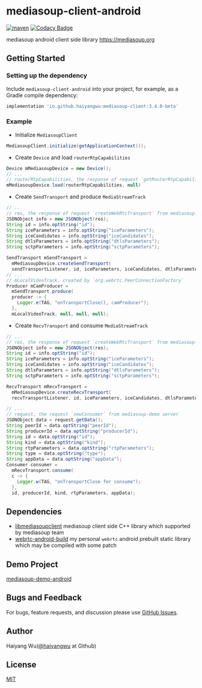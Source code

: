 # mediasoup-client-android

[![maven][shield-mediasoup-client-android]][maven-mediasoup-client-android]
[![Codacy Badge][codacy-grade-shield-mediasoup-client-android]][codacy-grade-mediasoup-client-android]

mediasoup android client side library https://mediasoup.org

## Getting Started

### Setting up the dependency

Include `mediasoup-client-android`  into your project, for example, as a Gradle compile dependency:

```groovy
implementation 'io.github.haiyangwu:mediasoup-client:3.4.0-beta'
```
### Example

* Initialize `MediasoupClient`
```Java
MediasoupClient.initialize(getApplicationContext());
```

* Create `Device` and load `routerRtpCapabilities`

```Java
Device mMediasoupDevice = new Device();
// ...
// routerRtpCapabilities, the response of request `getRouterRtpCapabilities` from mediasoup-demo server
mMediasoupDevice.load(routerRtpCapabilities, null)
```

* Create `SendTransport` and produce `MediaStreamTrack`
```Java
// ...
// res, the response of request `createWebRtcTransport` from mediasoup-demo server
JSONObject info = new JSONObject(res);
String id = info.optString("id");
String iceParameters = info.optString("iceParameters");
String iceCandidates = info.optString("iceCandidates");
String dtlsParameters = info.optString("dtlsParameters");
String sctpParameters = info.optString("sctpParameters");

SendTransport mSendTransport =
  mMediasoupDevice.createSendTransport(
  sendTransportListener, id, iceParameters, iceCandidates, dtlsParameters);
// ...
// mLocalVideoTrack, created by `org.webrtc.PeerConnectionFactory`
Producer mCamProducer =
  mSendTransport.produce(
  producer -> {
    Logger.e(TAG, "onTransportClose(), camProducer");
  },
  mLocalVideoTrack, null, null, null);
```

* Create `RecvTransport` and consume `MediaStreamTrack`
```Java
// ...
// res, the response of request `createWebRtcTransport` from mediasoup-demo server
JSONObject info = new JSONObject(res);
String id = info.optString("id");
String iceParameters = info.optString("iceParameters");
String iceCandidates = info.optString("iceCandidates");
String dtlsParameters = info.optString("dtlsParameters");
String sctpParameters = info.optString("sctpParameters");

RecvTransport mRecvTransport =
  mMediasoupDevice.createRecvTransport(
  recvTransportListener, id, iceParameters, iceCandidates, dtlsParameters);

// ...
// request, the request `newConsumer` from mediasoup-demo server
JSONObject data = request.getData();
String peerId = data.optString("peerId");
String producerId = data.optString("producerId");
String id = data.optString("id");
String kind = data.optString("kind");
String rtpParameters = data.optString("rtpParameters");
String type = data.optString("type");
String appData = data.optString("appData");
Consumer consumer =
  mRecvTransport.consume(
  c -> {
    Logger.w(TAG, "onTransportClose for consume");
  },
  id, producerId, kind, rtpParameters, appData);
```
## Dependencies

* [libmediasoupclient][libmediasoupclient] mediasoup client side C++ library which supported by mediasoup team
* [webrtc-android-build][webrtc-android-build] my personal `webrtc` android prebuilt static library which may be compiled with some patch 


## Demo Project

[mediasoup-demo-android][mediasoup-demo-android]


## Bugs and Feedback

For bugs, feature requests, and discussion please use [GitHub Issues][issues].

## Author
Haiyang Wu([@haiyangwu](https://github.com/haiyangwu/) at Github)

## License
[MIT](./LICENSE)



[maven-mediasoup-client-android]: https://ossindex.sonatype.org/component/pkg:maven/io.github.haiyangwu/mediasoup-client
[shield-mediasoup-client-android]: https://img.shields.io/maven-central/v/io.github.haiyangwu/mediasoup-client

[codacy-grade-shield-mediasoup-client-android]: https://api.codacy.com/project/badge/Grade/506c48c5457b462a82afe786762956dc
[codacy-grade-mediasoup-client-android]: https://app.codacy.com/manual/haiyangwu/mediasoup-client-android?utm_source=github.com&utm_medium=referral&utm_content=haiyangwu/mediasoup-client-android&utm_campaign=Badge_Grade_Dashboard

[libmediasoupclient]: https://github.com/versatica/libmediasoupclient
[webrtc-android-build]: https://github.com/haiyangwu/webrtc-android-build

[mediasoup-demo-android]: https://github.com/haiyangwu/mediasoup-demo-android
[issues]: https://github.com/haiyangwu/mediasoup-client-android/issues
